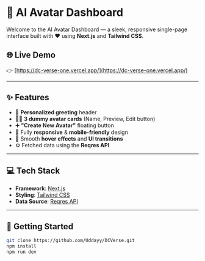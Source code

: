 # 🤖 AI Avatar Dashboard

Welcome to the AI Avatar Dashboard — a sleek, responsive single-page interface built with ❤️ using **Next.js** and **Tailwind CSS**.

## 🌐 Live Demo  
👉 [https://dc-verse-one.vercel.app/](https://dc-verse-one.vercel.app/)

---

## ✨ Features

- 👋 **Personalized greeting** header
- 🧑‍🚀 **3 dummy avatar cards** (Name, Preview, Edit button)
- ➕ **"Create New Avatar"** floating button
- 📱 Fully **responsive** & **mobile-friendly** design
- 🎨 Smooth **hover effects** and **UI transitions**
- ⚙️ Fetched data using the **Reqres API**

---

## 💻 Tech Stack

- **Framework**: [Next.js](https://nextjs.org/)
- **Styling**: [Tailwind CSS](https://tailwindcss.com/)
- **Data Source**: [Reqres API](https://reqres.in/)

---



## 🚀 Getting Started

```bash
git clone https://github.com/Uddayy/DCVerse.git
npm install
npm run dev
